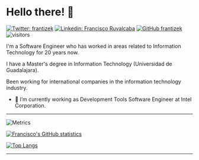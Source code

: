 # Hello there! 👋

[![Twitter: frantizek](https://img.shields.io/twitter/follow/frantizek?style=social)](https://twitter.com/frantizek)
[![Linkedin: Francisco Ruvalcaba](https://img.shields.io/badge/-frantizek-blue?style=flat-square&logo=Linkedin&logoColor=white&link=https://www.linkedin.com/in/fruvalc/)](https://www.linkedin.com/in/fruvalc/)
[![GitHub frantizek](https://img.shields.io/github/followers/frantizek?label=follow&style=social)](https://github.com/frantizek)
![visitors](https://visitor-badge.glitch.me/badge?page_id=frantizek.frantizek&left_text=frantizek%39s%20Visitors)

I'm a Software Engineer who has worked in areas related to Information Technology for 20 years now. 

I have a Master's degree in Information Technology (Universidad de Guadalajara). 

Been working for international companies in the information technology industry.


- 🔭 I’m currently working as Development Tools Software Engineer at Intel Corporation.


---

![Metrics](https://github.com/frantizek/frantizek/blob/master/github-metrics.svg)

[![Francisco's GitHub statistics](https://github-readme-stats.vercel.app/api?username=frantizek&count_private=true&show_icons=true&theme=noctis_minimus)](https://github.com/frantizek?tab=repositories)

[![Top Langs](https://github-readme-stats.vercel.app/api/top-langs/?username=frantizek&layout=compact&theme=noctis_minimus)](https://github.com/frantizek?tab=repositories)

---
